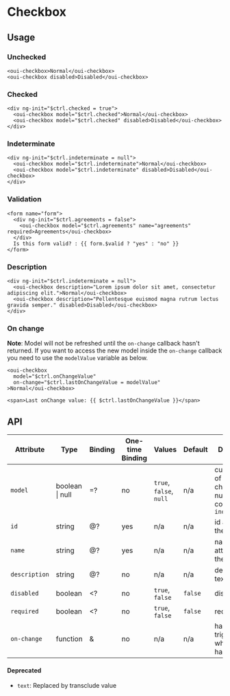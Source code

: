 # Checkbox

<component-status cx-design="complete" ux="complete"></component-status>

## Usage

### Unchecked

```html:preview
<oui-checkbox>Normal</oui-checkbox>
<oui-checkbox disabled>Disabled</oui-checkbox>
```

### Checked

```html:preview
<div ng-init="$ctrl.checked = true">
  <oui-checkbox model="$ctrl.checked">Normal</oui-checkbox>
  <oui-checkbox model="$ctrl.checked" disabled>Disabled</oui-checkbox>
</div>
```

### Indeterminate

```html:preview
<div ng-init="$ctrl.indeterminate = null">
  <oui-checkbox model="$ctrl.indeterminate">Normal</oui-checkbox>
  <oui-checkbox model="$ctrl.indeterminate" disabled>Disabled</oui-checkbox>
</div>
```

### Validation

```html:preview
<form name="form">
  <div ng-init="$ctrl.agreements = false">
    <oui-checkbox model="$ctrl.agreements" name="agreements" required>Agreements</oui-checkbox>
  </div>
  Is this form valid? : {{ form.$valid ? "yes" : "no" }}
</form>
```

### Description

```html:preview
<div ng-init="$ctrl.indeterminate = null">
  <oui-checkbox description="Lorem ipsum dolor sit amet, consectetur adipiscing elit.">Normal</oui-checkbox>
  <oui-checkbox description="Pellentesque euismod magna rutrum lectus gravida semper." disabled>Disabled</oui-checkbox>
</div>
```

### On change

**Note**: Model will not be refreshed until the `on-change` callback hasn't returned. If you want to access the new model inside the `on-change` callback you need to use the `modelValue` variable as below.

```html:preview
<oui-checkbox
  model="$ctrl.onChangeValue"
  on-change="$ctrl.lastOnChangeValue = modelValue"
>Normal</oui-checkbox>

<span>Last onChange value: {{ $ctrl.lastOnChangeValue }}</span>
```

## API

| Attribute     | Type                    | Binding | One-time Binding  | Values                   | Default    | Description
| ----          | ----                    | ----    | ----              | ----                     | ----       | ----
| `model`       | boolean &#124; null     | =?      | no                | `true`, `false`, `null`  | n/a        | current value of the checkbox and null is considered as `indeterminate`
| `id`          | string                  | @?      | yes               | n/a                      | n/a        | id attribute of the checkbox
| `name`        | string                  | @?      | yes               | n/a                      | n/a        | name attribute of the checkbox
| `description` | string                  | @?      | no                | n/a                      | n/a        | description text
| `disabled`    | boolean                 | <?      | no                | `true`, `false`          | `false`    | disabled flag
| `required`    | boolean                 | <?      | no                | `true`, `false`          | `false`    | required flag
| `on-change`   | function                | &       | no                | n/a                      | n/a        | handler triggered when value has changed

#### Deprecated

* `text`: Replaced by transclude value
